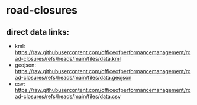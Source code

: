 # road-closures

## direct data links:
- kml: https://raw.githubusercontent.com/officeofperformancemanagement/road-closures/refs/heads/main/files/data.kml
- geojson: https://raw.githubusercontent.com/officeofperformancemanagement/road-closures/refs/heads/main/files/data.geojson
- csv: https://raw.githubusercontent.com/officeofperformancemanagement/road-closures/refs/heads/main/files/data.csv
